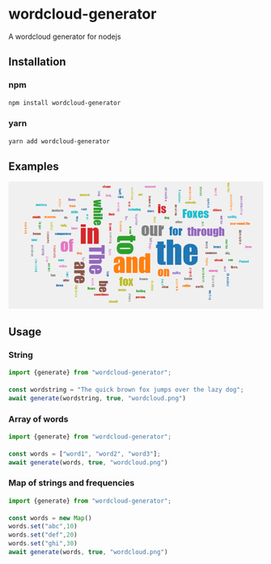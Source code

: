 # wordcloud-generator
 A wordcloud generator for nodejs

## Installation
### npm
```bash
npm install wordcloud-generator
```

### yarn
```bash
yarn add wordcloud-generator
```

## Examples

![alt text](examples/wordcloud.png)

## Usage

### String
```js
import {generate} from "wordcloud-generator";

const wordstring = "The quick brown fox jumps over the lazy dog";
await generate(wordstring, true, "wordcloud.png")
```

### Array of words
```js
import {generate} from "wordcloud-generator";

const words = ["word1", "word2", "word3"];
await generate(words, true, "wordcloud.png")
```

### Map of strings and frequencies
```js
import {generate} from "wordcloud-generator";

const words = new Map()
words.set("abc",10)
words.set("def",20)
words.set("ghi",30)
await generate(words, true, "wordcloud.png")
```
